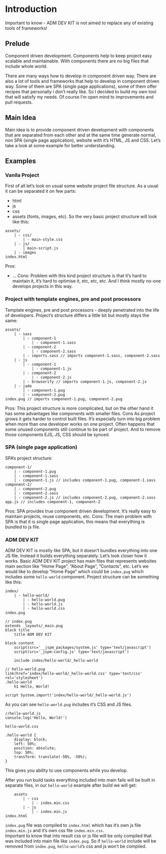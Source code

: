 # Introduction
Important to know - ADM DEV KIT is not aimed to replace any of existing tools of frameworks!

## Prelude
Component driven development. Components help to keep project easy scalable and maintainable. With components there are no big files that include whole world. 

There are many ways how to develop in component driven way. There are also a lot of tools and frameworks that help to develop in component driven way. Some of them are SPA (single page applications), some of them offer recipes that personally i don’t really like. So I decided to build my own tool that will satisfy my needs. Of course I’m open mind to improvements and pull requests.

## Main Idea
Main idea is to provide component driven development with components that are separated from each other and at the same time generate normal, non SPA (single page application), website with it’s HTML, JS and CSS. Let’s take a look at some example for better understanding. 

## Examples
### Vanila Project
First of all let’s look on usual some website project file structure. As a usual it can be separated it on few parts:
- html
- js
- css
- assets (fonts, images, etc).
So the very basic project structure will look like this:
```
assets/
	| - css/
		| - main-style.css
	| - js/
		| main-script.js
	| - images
index.html
```
Pros:
- …
Cons:
Problem with this kind project structure is that it’s hard to maintain it, it’s hard to optimise it, etc, etc, etc. And I think mostly no-one develops projects in this way.

### Project with template engines, pre and post processors
Template engines, pre and post processors - deeply penetrated into the life of developers. Project’s structure differs a little bit but mostly stays the same:
```
assets/
	| - sass
		| - component-1
			| - component-1.sass
		| - component-2
			| - component-2.sass
		| - imports.sass // imports component-1.sass, component-2.sass
	| - js
		| - component-1
			| - component-1.js
		| - component-2
			| - component-2.js
		| - browserify // imports component-1.js, component-2.js
	| - jade
		| - component-1.pug
		| - component-2.pug
index.pug // imports component-1.pug, component-2.pug
```
Pros:
This project structure is more complicated, but on the other hand it has some advantages like components with smaller files.
Cons
As project grows it gets harder to control built files. It’s especially turn into big problem when more than one developer works on one project. Often happens that some unused components still continue to be part of project. And to remove those components EJS, JS, CSS should be synced.

### SPA (single page application)
SPA’s project structure:
```
component-1/
	| - component-1.pug
	| - component-1.sass
	| - component-1.js // includes component-1.pug, component-1.sass
component-2/
	| - component-2.pug
	| - component-2.sass
	| - component-2.js // includes component-2.pug, component-2.sass
app.js // includes component-1, component-2
```
Pros:
SPA provides true component driven development. It’s really easy to maintain projects, reuse components, etc.
Cons:
The main problem with SPA is that it is single page application, this means that everything is bundled to js file.

### ADM DEV KIT
ADM DEV KIT is mostly like SPA, but it doesn’t bundles everything into one JS file. Instead it builds everything separately. Let’s look closer how it works.
Basic ADM DEV KIT project has main files that represents websites main section like “Home Page”, “About Page”, “Contacts”, etc. Let’s we would like to develop “Home Page” which could be ```index.pug``` which includes some ```hello-world``` component.
Project structure can be something like this:
```
index/
	| - hello-world/
		| - hello-world.pug
		| - hello-world.js
		| - hello-world.css
index.pug
```
  
```jade
// index.pug
extends _layouts/_main.pug
block title
	title ADM DEV KIT

block content
	script(src='__jspm_packages/system.js' type='text/javascript')
	script(src='_jspm-config.js' type='text/javascript')

	include index/hello-world/_hello-world
```
   
``` jade
// hello-world.pug
link(href='index/hello-world/_hello-world.css' type='text/css' rel='stylesheet')
.hello-world
	h1 Hello, World!

script System.import('index/hello-world/_hello-world.js')
```
As you can see ```hello-world.pug``` includes it’s CSS and JS files.
   
```jss
//hello-world.js
console.log('Hello, World!')
```

```hello-world.css```
```
.hello-world {
	display: block;
	left: 50%;
	position: absolute;
	top: 50%;
	transform: translate(-50%, -50%);
}
```

This gives you ability to use components while you develop.

After you run build tasks everything included into main fails will be built in separate files, in our ```hello-world``` example after build we will get:
```
	assets
		| - css
			| - index.min.css
		| - js
			| - index.min.js
index.html
```
```index.pug``` file was compiled to ```index.html``` which has it’s own js file ```index.min.js``` and it’s own css file ```index.min.css```.  
Important to know that into result css or js file will be only compiled that was included into main file like ```index.pug```. So if ```hello-world``` include will be removed from ```index.pug```, ```hello-world```’s css and js won’t be compiled. 
